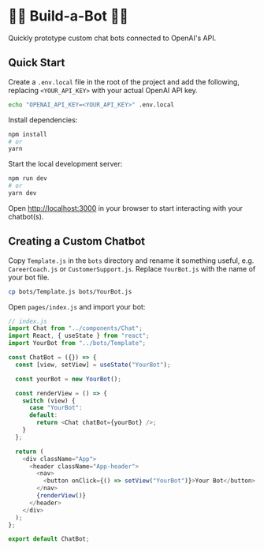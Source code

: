 # 🤖💬 Build-a-Bot 🤖💬

Quickly prototype custom chat bots connected to OpenAI's API.

## Quick Start

Create a `.env.local` file in the root of the project and add the following, replacing `<YOUR_API_KEY>` with your actual OpenAI API key.

```bash
echo "OPENAI_API_KEY=<YOUR_API_KEY>" .env.local
```

Install dependencies:

```bash
npm install
# or
yarn
```

Start the local development server:

```bash
npm run dev
# or
yarn dev
```

Open [http://localhost:3000](http://localhost:3000) in your browser to start interacting with your chatbot(s).

## Creating a Custom Chatbot

Copy `Template.js` in the `bots` directory and rename it something useful, e.g. `CareerCoach.js` or `CustomerSupport.js`. Replace `YourBot.js` with the name of your bot file.

```bash
cp bots/Template.js bots/YourBot.js
```

Open `pages/index.js` and import your bot:

```javascript
// index.js
import Chat from "../components/Chat";
import React, { useState } from "react";
import YourBot from "../bots/Template";

const ChatBot = ({}) => {
  const [view, setView] = useState("YourBot");

  const yourBot = new YourBot();

  const renderView = () => {
    switch (view) {
      case "YourBot":
      default:
        return <Chat chatBot={yourBot} />;
    }
  };

  return (
    <div className="App">
      <header className="App-header">
        <nav>
          <button onClick={() => setView("YourBot")}>Your Bot</button>
        </nav>
        {renderView()}
      </header>
    </div>
  );
};

export default ChatBot;
```
